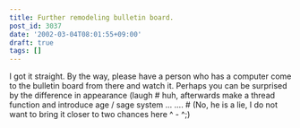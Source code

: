 ```yaml
---
title: Further remodeling bulletin board.
post_id: 3037
date: '2002-03-04T08:01:55+09:00'
draft: true
tags: []
---
```


I got it straight. By the way, please have a person who has a computer come to the bulletin board from there and watch it. Perhaps you can be surprised by the difference in appearance (laugh # huh, afterwards make a thread function and introduce age / sage system ... .... # (No, he is a lie, I do not want to bring it closer to two chances here ^ - ^;)
